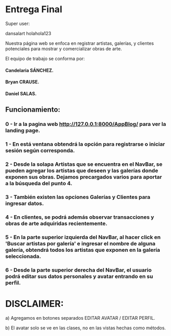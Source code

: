 # Entrega Final

Super user:

dansalart 
holahola123

Nuestra página web se enfoca en registrar artistas, galerías, y clientes potenciales para mostrar y comercializar obras de arte.

El equipo de trabajo se conforma por:

#### Candelaria SÁNCHEZ.
#### Bryan CRAUSE.
#### Daniel SALAS.

## Funcionamiento:


### 0 - Ir a la pagina web http://127.0.0.1:8000/AppBlog/ para ver la landing page.

### 1 - En está ventana obtendrá la opción para registrarse o iniciar sesión según corresponda.

### 2 - Desde la solapa Artistas que se encuentra en el NavBar, se pueden agregar los artistas que deseen y las galerías donde exponen sus obras. Dejamos precargados varios para aportar a la búsqueda del punto 4. 

### 3 - También existen las opciones Galerías y Clientes para ingresar datos. 

### 4 - En clientes, se podrá además observar transacciones y obras de arte adquiridas recientemente.

### 5 - En la parte superior izquierda del NavBar, al hacer click en 'Buscar artistas por galería' e ingresar el nombre de alguna galería, obtendrá todos los artistas que exponen en la galería seleccionada.

### 6 - Desde la parte superior derecha del NavBar, el usuario podrá editar sus datos personales y avatar entrando en su perfil.


# DISCLAIMER:

a) Agregamos en botones separados EDITAR AVATAR / EDITAR PERFIL.

b) El avatar solo se ve en las clases, no en las vistas hechas como métodos.
